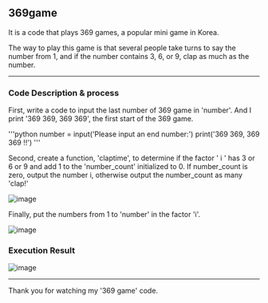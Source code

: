 ## 369game
It is a code that plays 369 games, a popular mini game in Korea.

The way to play this game is that several people take turns to say the number from 1, and if the number contains 3, 6, or 9, clap as much as the number.

---
### Code Description & process
First, write a code to input the last number of 369 game in 'number'. And I print '369 369, 369 369', the first start of the 369 game.

'''python
number = input('Please input an end number:')
print('369 369, 369 369 !!')
'''

Second, create a function, 'claptime', to determine if the factor ' i '  has 3 or 6 or 9 and add 1 to the 'number_count' initialized to 0. 
If number_count is zero, output the number i, otherwise output the number_count as many 'clap!'

![image](https://user-images.githubusercontent.com/79324847/109376406-92d38600-7907-11eb-9fd6-b81ece8abd91.png)

Finally, put the numbers from 1 to 'number' in the factor 'i'.

![image](https://user-images.githubusercontent.com/79324847/109376461-f067d280-7907-11eb-855e-4b3509a08c42.png)

### Execution Result

![image](https://user-images.githubusercontent.com/79324847/109376449-da5a1200-7907-11eb-81b9-e57d8a5c6c3a.png)

---

Thank you for watching my '369 game' code.

